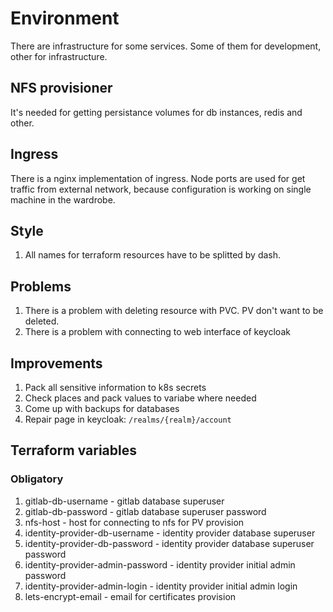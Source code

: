 # Environment

There are infrastructure for some services. Some of them for development, other for infrastructure.

## NFS provisioner

It's needed for getting persistance volumes for db instances, redis and other.

## Ingress

There is a nginx implementation of ingress. Node ports are used for get traffic from external network, because configuration is working on single machine in the wardrobe.

## Style

1. All names for terraform resources have to be splitted by dash.

## Problems

1. There is a problem with deleting resource with PVC. PV don't want to be deleted.
2. There is a problem with connecting to web interface of keycloak

## Improvements

1. Pack all sensitive information to k8s secrets
2. Check places and pack values to variabe where needed
3. Come up with backups for databases
4. Repair page in keycloak: `/realms/{realm}/account`

## Terraform variables

### Obligatory

1. gitlab-db-username - gitlab database superuser
2. gitlab-db-password - gitlab database superuser password
3. nfs-host - host for connecting to nfs for PV provision
4. identity-provider-db-username - identity provider database superuser
5. identity-provider-db-password - identity provider database superuser password
6. identity-provider-admin-password - identity provider initial admin password
7. identity-provider-admin-login - identity provider initial admin login
8. lets-encrypt-email - email for certificates provision